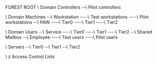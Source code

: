 FOREST ROOT
\ Domain Controllers
--\ Pilot controllers

\ Domain Machines
--\ Workstation
----\ Test workstations
----\ Pilot workstations
--\ PAW
----\ Tier0
----\ Tier1
----\ Tier2

\ Domain Users
--\ Service
----\ Tier0
----\ Tier1
----\ Tier2
--\ Shared Mailbox
--\ Employee
----\ Test users
----\ Pilot users

\ Servers
--\ Tier0
--\ Tier1
--\ Tier2

\ z Access Control Lists
